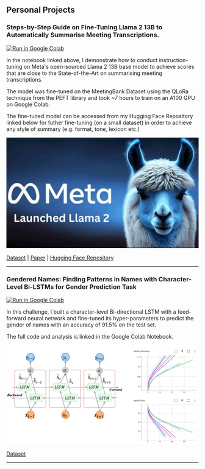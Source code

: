 ## Personal Projects

### Steps-by-Step Guide on Fine-Tuning Llama 2 13B to Automatically Summarise Meeting Transcriptions. 

[![Run in Google Colab](https://img.shields.io/badge/Colab-Run_in_Google_Colab-blue?logo=Google&logoColor=FDBA18)](https://colab.research.google.com/drive/1qGiYBDwrnWagtpmpASsjvwg5zRUau9B8?usp=sharing)

In the notebook linked above, I demonstrate how to conduct instruction-tuning on Meta's open-sourced Llama 2 13B base model to achieve scores that are close to the State-of-the-Art on summarising meeting transcriptions.

The model was fine-tuned on the MeetingBank Dataset using the QLoRa technique from the PEFT library and took ~7 hours to train on an A100 GPU on Google Colab.

The fine-tuned model can be accessed from my Hugging Face Repository linked below for futher fine-tuning (on a small dataset) in order to achieve any style of summary (e.g. format, tone, lexicon etc.) 

<img src="images/llama2_image.png?raw=true" alt=""/>

[Dataset](https://arxiv.org/abs/2211.04367) &#124; [Paper](https://github.com/Aznoryusof/portfolio) &#124; [Hugging Face Repository](https://github.com/Aznoryusof/portfolio)

---

### Gendered Names: Finding Patterns in Names with Character-Level Bi-LSTMs for Gender Prediction Task

[![Run in Google Colab](https://img.shields.io/badge/Colab-Run_in_Google_Colab-blue?logo=Google&logoColor=FDBA18)](https://colab.research.google.com/drive/1qGiYBDwrnWagtpmpASsjvwg5zRUau9B8?usp=sharing)

In this challenge, I built a character-level Bi-directional LSTM with a feed-forward neural network and fine-tuned its hyper-parameters to predict the gender of names with an accuracy of 91.5% on the test set.

The full code and analysis is linked in the Google Colab Notebook.

<img src="images/names_project.png?raw=true" alt=""/>

[Dataset](https://drive.google.com/file/d/1psEq5Sp_8_ILfgsO4DgcLLzs5ykU3Wg0/view?usp=sharing)

---

